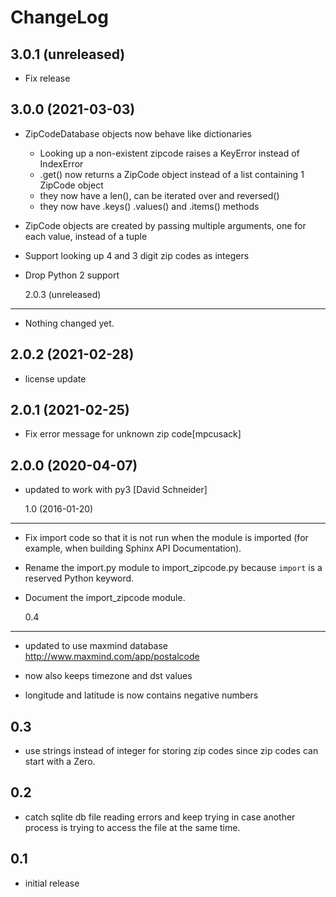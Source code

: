 # ChangeLog

## 3.0.1 (unreleased)

- Fix release

## 3.0.0 (2021-03-03)

- ZipCodeDatabase objects now behave like dictionaries
  - Looking up a non-existent zipcode raises a KeyError instead of IndexError
  - .get() now returns a ZipCode object instead of a list containing 1 ZipCode object
  - they now have a len(), can be iterated over and reversed()
  - they now have .keys() .values() and .items() methods
- ZipCode objects are created by passing multiple arguments, one for
  each value, instead of a tuple
- Support looking up 4 and 3 digit zip codes as integers
- Drop Python 2 support

  2.0.3 (unreleased)

---

- Nothing changed yet.

## 2.0.2 (2021-02-28)

- license update

## 2.0.1 (2021-02-25)

- Fix error message for unknown zip code[mpcusack]

## 2.0.0 (2020-04-07)

- updated to work with py3
  [David Schneider]

  1.0 (2016-01-20)

---

- Fix import code so that it is not run when the module is imported (for
  example, when building Sphinx API Documentation).
- Rename the import.py module to import_zipcode.py because `import` is a
  reserved Python keyword.
- Document the import_zipcode module.

  0.4

---

- updated to use maxmind database http://www.maxmind.com/app/postalcode

- now also keeps timezone and dst values

- longitude and latitude is now contains negative numbers

## 0.3

- use strings instead of integer for storing zip codes since zip codes can start
  with a Zero.

## 0.2

- catch sqlite db file reading errors and keep trying in case
  another process is trying to access the file at the same time.

## 0.1

- initial release
